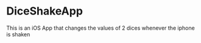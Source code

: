 # DiceShakeApp

This is an iOS App that changes the values of 2 dices whenever the iphone is shaken
